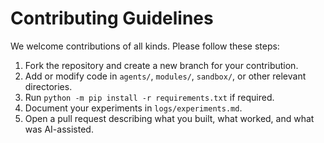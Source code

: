 # Contributing Guidelines

We welcome contributions of all kinds. Please follow these steps:

1. Fork the repository and create a new branch for your contribution.
2. Add or modify code in `agents/`, `modules/`, `sandbox/`, or other relevant directories.
3. Run `python -m pip install -r requirements.txt` if required.
4. Document your experiments in `logs/experiments.md`.
5. Open a pull request describing what you built, what worked, and what was AI-assisted.
